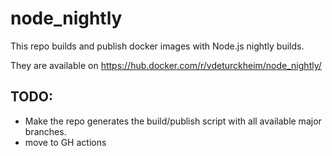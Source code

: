# node_nightly

This repo builds and publish docker images with Node.js nightly builds.

They are available on https://hub.docker.com/r/vdeturckheim/node_nightly/

## TODO:

* Make the repo generates the build/publish script with all available major branches.
* move to GH actions


